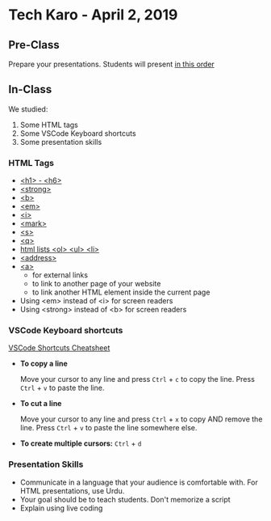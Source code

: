 # Tech Karo - April 2, 2019

## Pre-Class
Prepare your presentations. Students will present [in this order](https://docs.google.com/spreadsheets/d/17exer3kbR_-zD-AnYG_0dLJMHJav092fgtrsXWvpzHw/edit?usp=sharing)

## In-Class
We studied:
1. Some HTML tags
2. Some VSCode Keyboard shortcuts
3. Some presentation skills

### HTML Tags
- [&lt;h1&gt; - &lt;h6&gt;](https://developer.mozilla.org/en-US/docs/Web/HTML/Element/h1)
- [&lt;strong&gt;](https://developer.mozilla.org/en-US/docs/Web/HTML/Element/strong)
- [&lt;b&gt;](https://developer.mozilla.org/en-US/docs/Web/HTML/Element/b)
- [&lt;em&gt;](https://developer.mozilla.org/en-US/docs/Web/HTML/Element/em)
- [&lt;i&gt;](https://developer.mozilla.org/en-US/docs/Web/HTML/Element/i)
- [&lt;mark&gt;](https://developer.mozilla.org/en-US/docs/Web/HTML/Element/mark)
- [&lt;s&gt;](https://developer.mozilla.org/en-US/docs/Web/HTML/Element/s)
- [&lt;q&gt;](https://developer.mozilla.org/en-US/docs/Web/HTML/Element/q)
- [html lists &lt;ol&gt; &lt;ul&gt; &lt;li&gt;](https://developer.mozilla.org/en-US/docs/Web/HTML/Element/ul)
- [&lt;address&gt;](https://developer.mozilla.org/en-US/docs/Web/HTML/Element/address)
- [&lt;a&gt;](https://developer.mozilla.org/en-US/docs/Web/HTML/Element/a)
    - for external links
    - to link to another page of your website
    - to link another HTML element inside the current page
- Using &lt;em&gt; instead of &lt;i&gt; for screen readers
- Using &lt;strong&gt; instead of &lt;b&gt; for screen readers

### VSCode Keyboard shortcuts
[VSCode Shortcuts Cheatsheet](https://code.visualstudio.com/shortcuts/keyboard-shortcuts-windows.pdf)

- **To copy a line**
    
    Move your cursor to any line and press `Ctrl` + `c` to copy the line. Press `Ctrl` + `v` to paste the line.
- **To cut a line**
    
    Move your cursor to any line and press `Ctrl` + `x` to copy AND remove the line. Press `Ctrl` + `v` to paste the line somewhere else.
- **To create multiple cursors:** `Ctrl` + `d`

### Presentation Skills
- Communicate in a language that your audience is comfortable with. For HTML presentations, use Urdu.
- Your goal should be to teach students. Don't memorize a script
- Explain using live coding